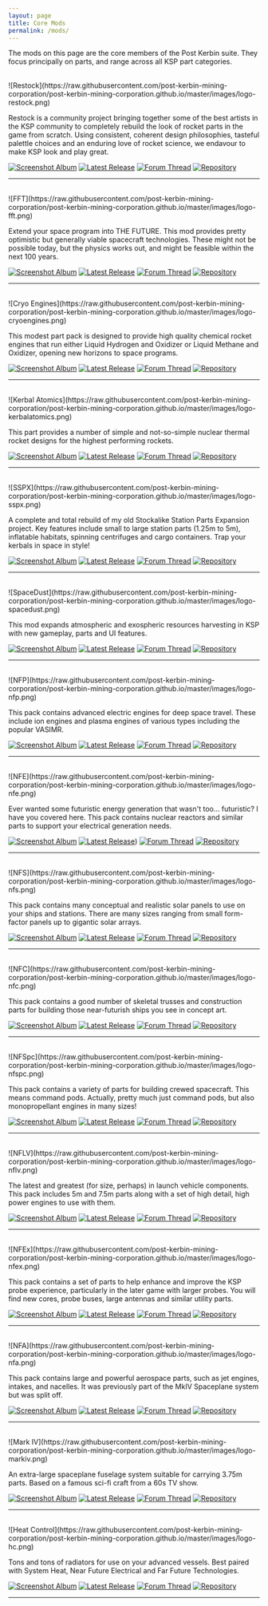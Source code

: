 ```yaml
---
layout: page
title: Core Mods
permalink: /mods/
---
```


The mods on this page are the core members of the Post Kerbin suite. They focus principally on parts, and range across all KSP part categories. 

<br/>
![Restock](https://raw.githubusercontent.com/post-kerbin-mining-corporation/post-kerbin-mining-corporation.github.io/master/images/logo-restock.png)

Restock is a community project bringing together some of the best artists in the KSP community to completely rebuild the look of rocket parts in the game from scratch. Using consistent, coherent design philosophies, tasteful palettle choices and an enduring love of rocket science, we endavour to make KSP look and play great. 

[![Screenshot Album][album]](https://imgur.com/a/GeUwILX) 
[![Latest Release](https://img.shields.io/github/v/tag/post-kerbin-mining-corporation/NearFutureSpacecraft.svg?style=for-the-badge&logo=GitHub&label=latest-release)](https://github.com/PorktoberRevolution/ReStocked/releases/latest) 
[![Forum Thread][forum-thread]](https://forum.kerbalspaceprogram.com/index.php?/topic/182679-1111-restock-revamping-ksps-art-ksp-111-jan-31/)
[![Repository][source-repo]](https://github.com/PorktoberRevolution/ReStocked)

---
<br/>
![FFT](https://raw.githubusercontent.com/post-kerbin-mining-corporation/post-kerbin-mining-corporation.github.io/master/images/logo-fft.png)

Extend your space program into THE FUTURE. This mod provides pretty optimistic but generally viable spacecraft technologies. These might not be possible today, but the physics works out, and might be feasible within the next 100 years.


[![Screenshot Album][album]](https://imgur.com/a/e4pQloE) 
[![Latest Release](https://img.shields.io/github/v/tag/post-kerbin-mining-corporation/FarFutureTechnologies.svg?style=for-the-badge&logo=GitHub&label=latest-release)](https://github.com/post-kerbin-mining-corporation/FarFutureTechnologies/releases/latest) 
[![Forum Thread][forum-thread]](https://forum.kerbalspaceprogram.com/index.php?/topic/199070-111x-far-future-technologies-april-16/)
[![Repository][source-repo]](https://github.com/post-kerbin-mining-corporation/FarFutureTechnologies/)

---
<br/>
![Cryo Engines](https://raw.githubusercontent.com/post-kerbin-mining-corporation/post-kerbin-mining-corporation.github.io/master/images/logo-cryoengines.png)

This modest part pack is designed to provide high quality chemical rocket engines that run either Liquid Hydrogen and Oxidizer or Liquid Methane and Oxidizer, opening new horizons to space programs.


[![Screenshot Album][album]](https://imgur.com/a/yxcf3sG) 
[![Latest Release](https://img.shields.io/github/v/tag/post-kerbin-mining-corporation/CryoEngines.svg?style=for-the-badge&logo=GitHub&label=latest-release)](https://github.com/post-kerbin-mining-corporation/CryoEngines/releases/latest) 
[![Forum Thread][forum-thread]](https://forum.kerbalspaceprogram.com/index.php?/topic/106089-111x-cryogenic-engines-liquid-hydrogen-and-methane-rockets-mar-9-2021/)
[![Repository][source-repo]](https://github.com/post-kerbin-mining-corporation/CryoEngines/)

---

<br/>
![Kerbal Atomics](https://raw.githubusercontent.com/post-kerbin-mining-corporation/post-kerbin-mining-corporation.github.io/master/images/logo-kerbalatomics.png)

This part provides a number of simple and not-so-simple nuclear thermal rocket designs for the highest performing rockets.

[![Screenshot Album][album]](https://imgur.com/a/fJUG3) 
[![Latest Release](https://img.shields.io/github/v/tag/post-kerbin-mining-corporation/KerbalAtomics.svg?style=for-the-badge&logo=GitHub&label=latest-release)](https://github.com/post-kerbin-mining-corporation/KerbalAtomics/releases/latest) 
[![Forum Thread][forum-thread]](https://forum.kerbalspaceprogram.com/index.php?/topic/130503-111x-kerbal-atomics-fancy-nuclear-engines-december-23%C2%A02020/)
[![Repository][source-repo]](https://github.com/post-kerbin-mining-corporation/KerbalAtomics/)

---


<br/>
![SSPX](https://raw.githubusercontent.com/post-kerbin-mining-corporation/post-kerbin-mining-corporation.github.io/master/images/logo-sspx.png)

A complete and total rebuild of my old Stockalike Station Parts Expansion project. Key features include small to large station parts (1.25m to 5m), inflatable habitats, spinning centrifuges and cargo containers. Trap your kerbals in space in style!

[![Screenshot Album][album]](https://imgur.com/a/wBCin) 
[![Latest Release](https://img.shields.io/github/v/tag/post-kerbin-mining-corporation/StationPartsExpansionRedux.svg?style=for-the-badge&logo=GitHub&label=latest-release)](https://github.com/post-kerbin-mining-corporation/StationPartsExpansionRedux/releases/latest) 
[![Forum Thread][forum-thread]](https://forum.kerbalspaceprogram.com/index.php?/topic/170211-111x-stockalike-station-parts-redux-december-27-2020/)
[![Repository][source-repo]](https://github.com/ChrisAdderley/StationPartsExpansionRedux)

---

<br/>
![SpaceDust](https://raw.githubusercontent.com/post-kerbin-mining-corporation/post-kerbin-mining-corporation.github.io/master/images/logo-spacedust.png)

This mod expands atmospheric and exospheric resources harvesting in KSP with new gameplay, parts and UI features. 

[![Screenshot Album][album]](https://imgur.com/a/jQh56xF) 
[![Latest Release](https://img.shields.io/github/v/tag/post-kerbin-mining-corporation/SpaceDust.svg?style=for-the-badge&logo=GitHub&label=latest-release)](https://github.com/post-kerbin-mining-corporation/SpaceDust/releases/latest) 
[![Forum Thread][forum-thread]](https://forum.kerbalspaceprogram.com/index.php?/topic/197723-111x-space-dust-atmospheric-and-exospheric-harvesting-march-28/)
[![Repository][source-repo]](https://github.com/post-kerbin-mining-corporation/SpaceDust/)

---
<br/>
![NFP](https://raw.githubusercontent.com/post-kerbin-mining-corporation/post-kerbin-mining-corporation.github.io/master/images/logo-nfp.png)

This pack contains advanced electric engines for deep space travel. These include ion engines and plasma engines of various types including the popular VASIMR.


[![Screenshot Album][album]](https://imgur.com/a/mUxBC) 
[![Latest Release](https://img.shields.io/github/v/tag/post-kerbin-mining-corporation/NearFuturePropulsion.svg?style=for-the-badge&logo=GitHub&label=latest-release)](https://github.com/post-kerbin-mining-corporation/NearFuturePropulsion/releases/latest) 
[![Forum Thread][forum-thread]](https://forum.kerbalspaceprogram.com/index.php?/topic/155465-111x-near-future-technologies-all111x/)
[![Repository][source-repo]](https://github.com/post-kerbin-mining-corporation/NearFuturePropulsion/)

---
<br/>
![NFE](https://raw.githubusercontent.com/post-kerbin-mining-corporation/post-kerbin-mining-corporation.github.io/master/images/logo-nfe.png)

Ever wanted some futuristic energy generation that wasn't too... futuristic? I have you covered here. This pack contains nuclear reactors and similar parts to support your electrical generation needs. 

[![Screenshot Album][album]](https://imgur.com/a/JaN1h) 
[![Latest Release](https://img.shields.io/github/v/tag/post-kerbin-mining-corporation/NearFutureElectrical.svg?style=for-the-badge&logo=GitHub&label=latest-release)](https://github.com/post-kerbin-mining-corporation/NearFutureElectrical/releases/latest)) 
[![Forum Thread][forum-thread]](https://forum.kerbalspaceprogram.com/index.php?/topic/155465-111x-near-future-technologies-all111x/)
[![Repository][source-repo]](https://github.com/post-kerbin-mining-corporation/NearFutureElectrical/)

---
<br/>
![NFS](https://raw.githubusercontent.com/post-kerbin-mining-corporation/post-kerbin-mining-corporation.github.io/master/images/logo-nfs.png)

This pack contains many conceptual and realistic solar panels to use on your ships and stations. There are many sizes ranging from small form-factor panels up to gigantic solar arrays.

[![Screenshot Album][album]](https://imgur.com/a/PmTTebZ) 
[![Latest Release](https://img.shields.io/github/v/tag/post-kerbin-mining-corporation/NearFutureSolar.svg?style=for-the-badge&logo=GitHub&label=latest-release)](https://github.com/post-kerbin-mining-corporation/NearFutureSolar/releases/latest) 
[![Forum Thread][forum-thread]](https://forum.kerbalspaceprogram.com/index.php?/topic/155465-111x-near-future-technologies-all111x/)
[![Repository][source-repo]](https://github.com/post-kerbin-mining-corporation/NearFutureSolar/)

---
<br/>
![NFC](https://raw.githubusercontent.com/post-kerbin-mining-corporation/post-kerbin-mining-corporation.github.io/master/images/logo-nfc.png)

This pack contains a good number of skeletal trusses and construction parts for building those near-futurish ships you see in concept art. 

[![Screenshot Album][album]](https://imgur.com/a/J4UdN) 
[![Latest Release](https://img.shields.io/github/v/tag/post-kerbin-mining-corporation/NearFutureConstruction.svg?style=for-the-badge&logo=GitHub&label=latest-release)](https://github.com/post-kerbin-mining-corporation/NearFutureConstruction/releases/latest) 
[![Forum Thread][forum-thread]](https://forum.kerbalspaceprogram.com/index.php?/topic/155465-111x-near-future-technologies-all111x/)
[![Repository][source-repo]](https://github.com/post-kerbin-mining-corporation/NearFutureConstruction/)

---
<br/>
![NFSpc](https://raw.githubusercontent.com/post-kerbin-mining-corporation/post-kerbin-mining-corporation.github.io/master/images/logo-nfspc.png)

This pack contains a variety of parts for building crewed spacecraft. This means command pods. Actually, pretty much just command pods, but also monopropellant engines in many sizes!

[![Screenshot Album][album]](https://imgur.com/a/qxWaPlm) 
[![Latest Release](https://img.shields.io/github/v/tag/post-kerbin-mining-corporation/NearFutureSpacecraft.svg?style=for-the-badge&logo=GitHub&label=latest-release)](https://github.com/post-kerbin-mining-corporation/NearFutureConstruction/releases/latest) 
[![Forum Thread][forum-thread]](https://forum.kerbalspaceprogram.com/index.php?/topic/155465-111x-near-future-technologies-all111x/)
[![Repository][source-repo]](https://github.com/post-kerbin-mining-corporation/NearFutureSpacecraft/)

---
<br/>
![NFLV](https://raw.githubusercontent.com/post-kerbin-mining-corporation/post-kerbin-mining-corporation.github.io/master/images/logo-nflv.png)

The latest and greatest (for size, perhaps) in launch vehicle components. This pack includes 5m and 7.5m parts along with a set of high detail, high power engines to use with them. 

[![Screenshot Album][album]](https://imgur.com/a/q58Dj0s)
[![Latest Release](https://img.shields.io/github/v/tag/post-kerbin-mining-corporation/NearFutureLaunchVehicles.svg?style=for-the-badge&logo=GitHub&label=latest-release)](https://github.com/post-kerbin-mining-corporation/NearFutureLaunchVehicles/releases/latest) 
[![Forum Thread][forum-thread]](https://forum.kerbalspaceprogram.com/index.php?/topic/155465-111x-near-future-technologies-all111x/)
[![Repository][source-repo]](https://github.com/post-kerbin-mining-corporation/NearFutureLaunchVehicles)

---
<br/>
![NFEx](https://raw.githubusercontent.com/post-kerbin-mining-corporation/post-kerbin-mining-corporation.github.io/master/images/logo-nfex.png)

This pack contains a set of parts to help enhance and improve the KSP probe experience, particularly in the later game with larger probes. You will find new cores, probe buses, large antennas and similar utility parts. 


[![Screenshot Album][album]](https://imgur.com/a/GMjNGox) 
[![Latest Release](https://img.shields.io/github/v/tag/post-kerbin-mining-corporation/NearFutureExploration.svg?style=for-the-badge&logo=GitHub&label=latest-release)](https://github.com/post-kerbin-mining-corporation/NearFutureExploration/releases/latest) 
[![Forum Thread][forum-thread]](https://forum.kerbalspaceprogram.com/index.php?/topic/155465-111x-near-future-technologies-all111x/)
[![Repository][source-repo]](https://github.com/post-kerbin-mining-corporation/NearFutureExploration/)

---
<br/>
![NFA](https://raw.githubusercontent.com/post-kerbin-mining-corporation/post-kerbin-mining-corporation.github.io/master/images/logo-nfa.png)

This pack contains large and powerful aerospace parts, such as jet engines, intakes, and nacelles. It was previously part of the MkIV Spaceplane system but was split off. 


[![Screenshot Album][album]](https://imgur.com/a/Qq3lZY6) 
[![Latest Release](https://img.shields.io/github/v/tag/post-kerbin-mining-corporation/NearFutureAeronautics.svg?style=for-the-badge&logo=GitHub&label=latest-release)](https://github.com/post-kerbin-mining-corporation/NearFutureAeronautics/releases/latest) 
[![Forum Thread][forum-thread]](https://forum.kerbalspaceprogram.com/index.php?/topic/155465-111x-near-future-technologies-all111x/)
[![Repository][source-repo]](https://github.com/post-kerbin-mining-corporation/NearFutureAeronautics/)

---
<br/>
![Mark IV](https://raw.githubusercontent.com/post-kerbin-mining-corporation/post-kerbin-mining-corporation.github.io/master/images/logo-markiv.png)

An extra-large spaceplane fuselage system suitable for carrying 3.75m parts. Based on a famous sci-fi craft from a 60s TV show. 

[![Screenshot Album][album]](https://imgur.com/a/bxLmn) 
[![Latest Release](https://img.shields.io/github/v/tag/post-kerbin-mining-corporation/MkIVSystem.svg?style=for-the-badge&logo=GitHub&label=latest-release)](https://github.com/post-kerbin-mining-corporation/MkIVSystem/releases/latest) 
[![Forum Thread][forum-thread]](https://forum.kerbalspaceprogram.com/index.php?/topic/91713-110x-mark-iv-spaceplane-system-august-3/)
[![Repository][source-repo]](https://github.com/post-kerbin-mining-corporation/MkIVSystem/)

---
<br/>
![Heat Control](https://raw.githubusercontent.com/post-kerbin-mining-corporation/post-kerbin-mining-corporation.github.io/master/images/logo-hc.png)

Tons and tons of radiators for use on your advanced vessels. Best paired with System Heat, Near Future Electrical and Far Future Technologies. 


[![Screenshot Album][album]](https://imgur.com/a/2vESo) 
[![Latest Release](https://img.shields.io/github/v/tag/post-kerbin-mining-corporation/HeatControl.svg?style=for-the-badge&logo=GitHub&label=latest-release)](https://github.com/post-kerbin-mining-corporation/HeatControl/releases/latest) 
[![Forum Thread][forum-thread]](https://forum.kerbalspaceprogram.com/index.php?/topic/112027-111x-heat-control-more-radiators-jan-19-2020/)
[![Repository][source-repo]](https://github.com/post-kerbin-mining-corporation/HeatControl/)

---

[forum-thread]: https://img.shields.io/badge/KSP_FORUM_THREAD-1265a1?style=for-the-badge "Forum Thread"
[album]: https://img.shields.io/badge/PICTURES-1265a1?style=for-the-badge "Album"
[source-repo]: https://img.shields.io/badge/Repository-24292e?style=for-the-badge&logo=GitHub "A"
